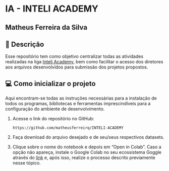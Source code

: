 # IA - INTELI ACADEMY

## Matheus Ferreira da Silva

## 📝 Descrição

Esse repositório tem como objetivo centralizar todas as atividades realizadas na liga [Inteli Academy](https://inteliacademy.com.br/), bem como facilitar o acesso dos diretores aos arquivos desenvolvidos para submissão dos projetos propostos.

## 💻 Como inicializar o projeto

Aqui encontram-se todas as instruções necessárias para a instalação de todos os programas, bibliotecas e ferramentas imprescindíveis para a configuração do ambiente de desenvolvimento.

1. Acesse o link do repositório no GitHub:
    ```
    https://github.com/matheusferreirq/INTELI-ACADEMY
    ```

2. Faça download do arquivo desejado e de seu/seus respectivos datasets.

3. Clique sobre o nome do notebook e depois em “Open in Colab”. Caso a opção não apareça, instale o Google Colab no seu ecossistema Goggle através do [link](https://workspace.google.com/marketplace/app/colaboratory/1014160490159?flow_type=2) e, após isso, realize o processo descrito previamente nesse tópico.

